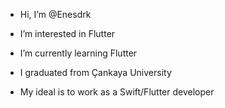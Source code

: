 - Hi, I’m @Enesdrk

- I’m interested in Flutter

- I’m currently learning Flutter

- I graduated from Çankaya University

- My ideal is to work as a Swift/Flutter developer
